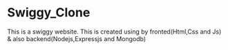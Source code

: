 # Swiggy_Clone
This is a swiggy website. This is created using by fronted(Html,Css and Js) & also backend(Nodejs,Expressjs and Mongodb)
